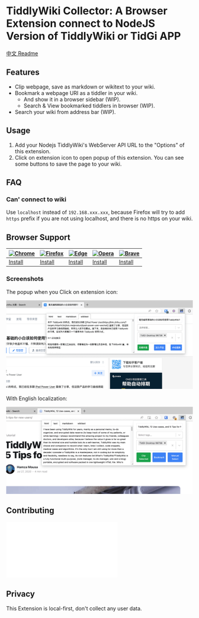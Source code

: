 # TiddlyWiki Collector: A Browser Extension connect to NodeJS Version of TiddlyWiki or TidGi APP

[中文 Readme](./docs/Readme-zh.md)

## Features

- Clip webpage, save as markdown or wikitext to your wiki.
- Bookmark a webpage URI as a tiddler in your wiki.
  - And show it in a browser sidebar (WIP).
  - Search & View bookmarked tiddlers in browser (WIP).
- Search your wiki from address bar (WIP).

## Usage

1. Add your Nodejs TiddlyWiki's WebServer API URL to the "Options" of this extension.
2. Click on extension icon to open popup of this extension. You can see some buttons to save the page to your wiki.

## FAQ

### Can' connect to wiki

Use `localhost` instead of `192.168.xxx.xxx`, because Firefox will try to add `https` prefix if you are not using localhost, and there is no https on your wiki.

## Browser Support

| [![Chrome](https://raw.github.com/alrra/browser-logos/master/src/chrome/chrome_48x48.png)](https://chromewebstore.google.com/u/2/detail/tiddlywiki-collector/mgblpgmmbdbbndgfdjhjcfbkpoanafgo) | [![Firefox](https://raw.github.com/alrra/browser-logos/master/src/firefox/firefox_48x48.png)](https://addons.mozilla.org/firefox/addon/tiddlywiki-collector/) | [![Edge](https://raw.github.com/alrra/browser-logos/master/src/edge/edge_48x48.png)](https://chromewebstore.google.com/u/2/detail/tiddlywiki-collector/mgblpgmmbdbbndgfdjhjcfbkpoanafgo) | [![Opera](https://raw.github.com/alrra/browser-logos/master/src/opera/opera_48x48.png)](https://chromewebstore.google.com/u/2/detail/tiddlywiki-collector/mgblpgmmbdbbndgfdjhjcfbkpoanafgo) | [![Brave](https://raw.github.com/alrra/browser-logos/master/src/brave/brave_48x48.png)](https://chromewebstore.google.com/u/2/detail/tiddlywiki-collector/mgblpgmmbdbbndgfdjhjcfbkpoanafgo) |
| ---------------------------------------------------------------------------------------------------------------------------------------------------------------------------------------------- | ------------------------------------------------------------------------------------------------------------------------------------------------------------- | ---------------------------------------------------------------------------------------------------------------------------------------------------------------------------------------- | ------------------------------------------------------------------------------------------------------------------------------------------------------------------------------------------- | ------------------------------------------------------------------------------------------------------------------------------------------------------------------------------------------- |
| [Install](https://chrome.google.com/webstore/detail/tiddlywiki-collector/mgblpgmmbdbbndgfdjhjcfbkpoanafgo)                                                                                     | [Install](https://addons.mozilla.org/firefox/addon/tiddlywiki-collector/)                                                                                     | [Install](https://chrome.google.com/webstore/detail/tiddlywiki-collector/mgblpgmmbdbbndgfdjhjcfbkpoanafgo)                                                                               | [Install](https://chrome.google.com/webstore/detail/tiddlywiki-collector/mgblpgmmbdbbndgfdjhjcfbkpoanafgo)                                                                                  | [Install](https://chrome.google.com/webstore/detail/tiddlywiki-collector/mgblpgmmbdbbndgfdjhjcfbkpoanafgo)                                                                                  |

### Screenshots

The popup when you Click on extension icon:

![docs/images/screenshot-popup-zh.png](docs/images/screenshot-popup-zh.png)

With English localization:

![docs/images/screenshot-popup-en.png](docs/images/screenshot-popup-en.png)

## Contributing

![docs/Development.md](docs/Development.md)

## Privacy

This Extension is local-first, don't collect any user data.

